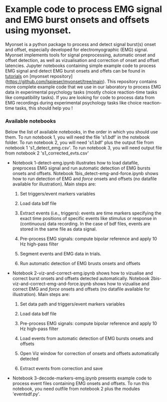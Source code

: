 # Example code to process EMG signal and EMG burst onsets and offsets using myonset.

Myonset is a python package to process and detect signal burst(s) onset and offset, especially developed for electromyographic (EMG) signal. 
Myonset implements tools for signal preprocessing, automatic onset and offset detection, as well as vizualisation and correction of onset and offset latencies.
Jupyter notebooks containing simple example code to process EMG signal and detect EMG burst onsets and offets can be found in [tutorials](https://github.com/lspieser/myonset/tree/main/tutorials) on [myonset repository] (https://github.com/lspieser/myonset/tree/main).
This repository contains more complete example code that we use in our laboratory to process EMG data in experimental psychology tasks (mostly choice reaction-time tasks like compatibility tasks).
If you are looking for code to process data from EMG recordings during experimental psychology tasks like choice reaction-time tasks, this should help you !  

### Available notebooks

Below the list of available notebooks, in the order in which you should use them. To run notebook 1, you will need the file 's1.bdf' in the notebook folder. 
To run notebook 2, you will need 's1.bdf' plus the output file from notebook 1 's1_detect_emg.csv'. To run notebook 3, you will need output file from notebook 2 's1_corrected_evts.csv'

- Notebook 1-detect-emg.ipynb illustrates how to load datafile, preprocess EMG signal and run automatic detection of EMG bursts onsets and offsets. 
Notebook 1bis_detect-emg-and-force.ipynb shows how to run detection of EMG and *force* onsets and offsets (no datafile available for illustration). Main steps are:

    1. Set triggers/event markers variables

    2. Load data bdf file
	
	3. Extract events (i.e., triggers): events are time markers specifying the exact time positions of specific events like stimulus or response in (continuous) data recording. In the case of bdf files, events are stored in the same file as data signal.

    4. Pre-process EMG signals: compute bipolar reference and apply 10 Hz high-pass filter 

    6. Segment events and EMG data in trials.
	
	7. Run automatic detection of EMG brusts onsets and offsets

- Notebook 2-viz-and-correct-emg.ipynb shows how to vizualise and correct burst onsets and offsets detected automatically. 
Notebook 2bis-viz-and-correct-emg-and-force.ipynb shows how to vizualise and correct EMG and *force* onsets and offsets (no datafile available for illustration). Main steps are:

    1. Set data path and triggers/event markers variables
	
    2. Load data bdf file
	
    3. Pre-process EMG signals: compute bipolar reference and apply 10 Hz high-pass filter 
	
	4. Load events from automatic detection of EMG bursts onsets and offsets
    
    5. Open Viz window for correction of onsets and offsets automatically detected

    6. Extract events from correction and save


- Notebook 3-decode-markers-emg.ipynb presents example code to process event files containing EMG onsets and offsets. To run this notebook, you need outfile from notebook 2 plus the modules 'eventsdf.py'. 
